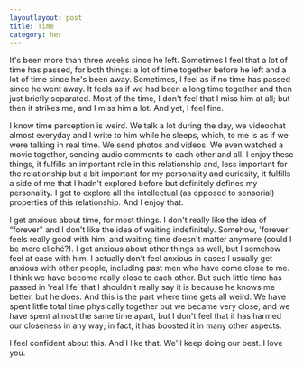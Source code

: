 ```yaml
---
layoutlayout: post
title: Time
category: her
---
```

It's been more than three weeks since he left. Sometimes I feel that a lot of time has passed, for both things: a lot of time together before he left and a lot of time since he's been away. Sometimes, I feel as if no time has passed since he went away. It feels as if we had been a long time together and then just briefly separated. Most of the time, I don't feel that I miss him at all; but then it strikes me, and I miss him a lot. And yet, I feel fine. 

I know time perception is weird. We talk a lot during the day, we videochat almost everyday and I write to him while he sleeps, which, to me is as if we were talking in real time. We send photos and videos. We even watched a movie together, sending audio comments to each other and all. I enjoy these things, it fulfills an important role in this relationship and, less important for the relationship but a bit important for my personality and curiosity, it fulfills a side of me that I hadn't explored before but definitely defines my personality. I get to explore all the intellectual (as opposed to sensorial) properties of this relationship. And I enjoy that.

I get anxious about time, for most things. I don't really like the idea of “forever" and I don't like the idea of waiting indefinitely. Somehow, 'forever' feels really good with him, and waiting time doesn't matter anymore (could I be more cliché?). I get anxious about other things as well, but I somehow feel at ease with him. I actually don't feel anxious in cases I usually get anxious with other people, including past men who have come close to me. I think we have become really close to each other. But such little time has passed in 'real life’ that I shouldn't really say it is because he knows me better, but he does. And this is the part where time gets all weird. We have spent little total time physically together but we became very close; and we have spent almost the same time apart, but I don't feel that it has harmed our closeness in any way; in fact, it has boosted it in many other aspects. 

I feel confident about this. And I like that. We'll keep doing our best. I love you.


